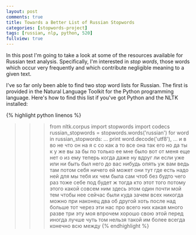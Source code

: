 ```yaml
---
layout: post
comments: true
title: Towards a Better List of Russian Stopwords
categories: [stopwords-project]
tags: [russian, nlp, python, 520]
fullview: true
---
```


In this post I'm going to take a look at some of the resources
available for Russian text analysis. Specifically, I'm interested in
*stop words*, those words which occur very frequently and which
contribute negligible meaning to a given text.

I've so far only been able to find two stop word lists for
Russian. The first is provided in the Natural Language Toolkit for the
Python programming language. Here's how to find this list if you've got
Python and the NLTK installed:

{% highlight python linenos %}
>>> from nltk.corpus import stopwords
>>> import codecs
>>> russian_stopwords = stopwords.words('russian')
>>> for word in russian_stopwords:
... print word.decode('utf8'),
...
и в во не что он на я с со как а то все она так его но да ты к у же вы
за бы по только ее мне было вот от меня еще нет о из ему теперь когда
даже ну вдруг ли если уже или ни быть был него до вас нибудь опять уж
вам ведь там потом себя ничего ей может они тут где есть надо ней для
мы тебя их чем была сам чтоб без будто чего раз тоже себе под будет ж
тогда кто этот того потому этого какой совсем ним здесь этом один
почти мой тем чтобы нее сейчас были куда зачем всех никогда можно при
наконец два об другой хоть после над больше тот через эти нас про
всего них какая много разве три эту моя впрочем хорошо свою этой перед
иногда лучше чуть том нельзя такой им более всегда конечно всю между
{% endhighlight %}

